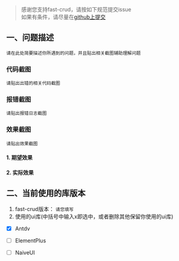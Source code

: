> 感谢您支持fast-crud，请按如下规范提交issue    
> 如果有条件，请尽量在[github上提交](https://github.com/fast-crud/fast-crud/issues)


## 一、问题描述
 `请在此处简要描述你所遇到的问题，并且贴出相关截图辅助理解问题`

### 代码截图
`请贴出出错的相关代码截图`

### 报错截图
`请贴出报错日志截图`

### 效果截图
`请贴出效果截图`
#### 1. 期望效果

#### 2. 实际效果


## 二、当前使用的库版本
1. fast-crud版本： `请您填写`
2. 使用的ui库(中括号中输入x即选中，或者删除其他保留你使用的ui库)
- [x] Antdv
- [ ] ElementPlus
- [ ] NaiveUI



